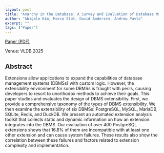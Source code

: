 ```yaml
---
layout: post
title: "Anarchy in the Database: A Survey and Evaluation of Database Management System Extensibility"
author: "Abigale Kim, Marco Slot, David Andersen, Andrew Pavlo"
excerpt: ""
tags: ["Paper"]
---
```


[Paper (PDF)](https://www.vldb.org/pvldb/vol18/p1962-kim.pdf)

Venue: VLDB 2025

## Abstract

Extensions allow applications to expand the capabilities of database management systems (DBMSs) with custom logic. However, the extensibility environment for some DBMSs is fraught with perils, causing developers to resort to unorthodox methods to achieve their goals. This paper studies and evaluates the design of DBMS extensibility. First, we provide a comprehensive taxonomy of the types of DBMS extensibility. We then examine the extensibility of six DBMSs: PostgreSQL, MySQL, MariaDB, SQLite, Redis, and DuckDB. We present an automated extension analysis toolkit that collects static and dynamic information on how an extension integrates into the DBMS. Our evaluation of over 400 PostgreSQL extensions shows that 16.8% of them are incompatible with at least one other extension and can cause system failures. These results also show the correlation between these failures and factors related to extension complexity and implementation.
